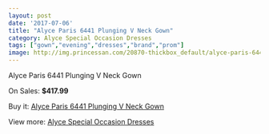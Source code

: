 ```yaml
---
layout: post
date: '2017-07-06'
title: "Alyce Paris 6441 Plunging V Neck Gown"
category: Alyce Special Occasion Dresses
tags: ["gown","evening","dresses","brand","prom"]
image: http://img.princessan.com/20870-thickbox_default/alyce-paris-6441-plunging-v-neck-gown.jpg
---
```

Alyce Paris 6441 Plunging V Neck Gown

On Sales: **$417.99**
<a href="https://www.princessan.com/en/9443-alyce-paris-6441-plunging-v-neck-gown.html"><amp-img layout="responsive" width="600" height="600" src="//img.princessan.com/20870-thickbox_default/alyce-paris-6441-plunging-v-neck-gown.jpg" alt="Alyce Paris 6441 Plunging V Neck Gown 0" /></a>
<a href="https://www.princessan.com/en/9443-alyce-paris-6441-plunging-v-neck-gown.html"><amp-img layout="responsive" width="600" height="600" src="//img.princessan.com/20871-thickbox_default/alyce-paris-6441-plunging-v-neck-gown.jpg" alt="Alyce Paris 6441 Plunging V Neck Gown 1" /></a>

Buy it: [Alyce Paris 6441 Plunging V Neck Gown](https://www.princessan.com/en/9443-alyce-paris-6441-plunging-v-neck-gown.html "Alyce Paris 6441 Plunging V Neck Gown")

View more: [Alyce Special Occasion Dresses](https://www.princessan.com/en/77- "Alyce Special Occasion Dresses")